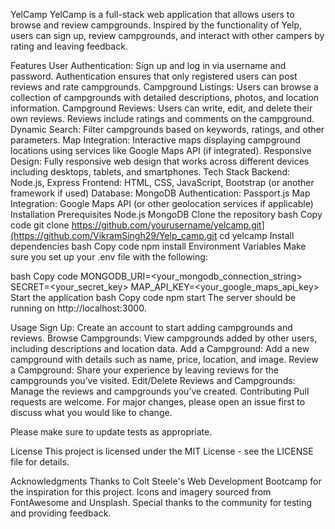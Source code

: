 YelCamp
YelCamp is a full-stack web application that allows users to browse and review campgrounds. Inspired by the functionality of Yelp, users can sign up, review campgrounds, and interact with other campers by rating and leaving feedback.

Features
User Authentication: Sign up and log in via username and password. Authentication ensures that only registered users can post reviews and rate campgrounds.
Campground Listings: Users can browse a collection of campgrounds with detailed descriptions, photos, and location information.
Campground Reviews: Users can write, edit, and delete their own reviews. Reviews include ratings and comments on the campground.
Dynamic Search: Filter campgrounds based on keywords, ratings, and other parameters.
Map Integration: Interactive maps displaying campground locations using services like Google Maps API (if integrated).
Responsive Design: Fully responsive web design that works across different devices including desktops, tablets, and smartphones.
Tech Stack
Backend: Node.js, Express
Frontend: HTML, CSS, JavaScript, Bootstrap (or another framework if used)
Database: MongoDB
Authentication: Passport.js
Map Integration: Google Maps API (or other geolocation services if applicable)
Installation
Prerequisites
Node.js
MongoDB
Clone the repository
bash
Copy code
git clone https://github.com/yourusername/yelcamp.git](https://github.com/VikramSingh29/Yelp_camp.git
cd yelcamp
Install dependencies
bash
Copy code
npm install
Environment Variables
Make sure you set up your .env file with the following:

bash
Copy code
MONGODB_URI=<your_mongodb_connection_string>
SECRET=<your_secret_key>
MAP_API_KEY=<your_google_maps_api_key>
Start the application
bash
Copy code
npm start
The server should be running on http://localhost:3000.

Usage
Sign Up: Create an account to start adding campgrounds and reviews.
Browse Campgrounds: View campgrounds added by other users, including descriptions and location data.
Add a Campground: Add a new campground with details such as name, price, location, and image.
Review a Campground: Share your experience by leaving reviews for the campgrounds you’ve visited.
Edit/Delete Reviews and Campgrounds: Manage the reviews and campgrounds you’ve created.
Contributing
Pull requests are welcome. For major changes, please open an issue first to discuss what you would like to change.

Please make sure to update tests as appropriate.

License
This project is licensed under the MIT License - see the LICENSE file for details.

Acknowledgments
Thanks to Colt Steele's Web Development Bootcamp for the inspiration for this project.
Icons and imagery sourced from FontAwesome and Unsplash.
Special thanks to the community for testing and providing feedback.

